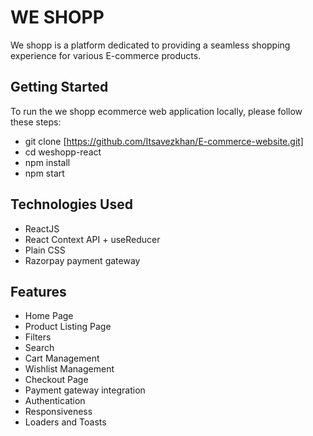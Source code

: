 # WE SHOPP

We shopp is a platform dedicated to providing a seamless shopping experience for various E-commerce products.

## Getting Started
To run the we shopp ecommerce web application locally, please follow these steps:

* git clone [https://github.com/Itsavezkhan/E-commerce-website.git]
* cd weshopp-react
* npm install
* npm start
## Technologies Used
* ReactJS
* React Context API + useReducer
* Plain CSS
* Razorpay payment gateway
## Features
* Home Page
* Product Listing Page
* Filters
* Search
* Cart Management
* Wishlist Management
* Checkout Page
* Payment gateway integration
* Authentication
* Responsiveness
* Loaders and Toasts

